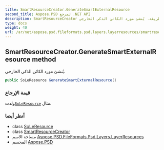 ```yaml
---
title: SmartResourceCreator.GenerateSmartExternalResource
second_title: Aspose.PSD لمرجع .NET API
description: SmartResourceCreator طريقة. يُنشئ مورد الكائن الذكي الخارجي.
type: docs
weight: 40
url: /ar/net/aspose.psd.fileformats.psd.layers.layerresources/smartresourcecreator/generatesmartexternalresource/
---
```

## SmartResourceCreator.GenerateSmartExternalResource method

يُنشئ مورد الكائن الذكي الخارجي.

```csharp
public SoLeResource GenerateSmartExternalResource()
```

### قيمة الإرجاع

ولدت[`SoLeResource`](../../soleresource/) مثال.

### أنظر أيضا

* class [SoLeResource](../../soleresource/)
* class [SmartResourceCreator](../)
* مساحة الاسم [Aspose.PSD.FileFormats.Psd.Layers.LayerResources](../../smartresourcecreator/)
* المجسم [Aspose.PSD](../../../)


